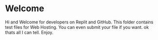 # Welcome
Hi and Welcome for developers on Replit and GitHub. This folder contains test files for Web Hosting. You can even submit your file if you want. ok thats all I can tell. Enjoy.